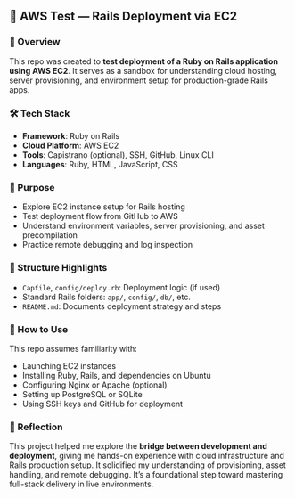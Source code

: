 ## 🧠 AWS Test — Rails Deployment via EC2

### 📌 Overview  
This repo was created to **test deployment of a Ruby on Rails application using AWS EC2**. It serves as a sandbox for understanding cloud hosting, server provisioning, and environment setup for production-grade Rails apps.

### 🛠️ Tech Stack  
- **Framework**: Ruby on Rails  
- **Cloud Platform**: AWS EC2  
- **Tools**: Capistrano (optional), SSH, GitHub, Linux CLI  
- **Languages**: Ruby, HTML, JavaScript, CSS

### 🚀 Purpose  
- Explore EC2 instance setup for Rails hosting  
- Test deployment flow from GitHub to AWS  
- Understand environment variables, server provisioning, and asset precompilation  
- Practice remote debugging and log inspection

### 📁 Structure Highlights  
- `Capfile`, `config/deploy.rb`: Deployment logic (if used)  
- Standard Rails folders: `app/`, `config/`, `db/`, etc.  
- `README.md`: Documents deployment strategy and steps

### 🧪 How to Use  
This repo assumes familiarity with:
- Launching EC2 instances  
- Installing Ruby, Rails, and dependencies on Ubuntu  
- Configuring Nginx or Apache (optional)  
- Setting up PostgreSQL or SQLite  
- Using SSH keys and GitHub for deployment

### 🧠 Reflection  
This project helped me explore the **bridge between development and deployment**, giving me hands-on experience with cloud infrastructure and Rails production setup. It solidified my understanding of provisioning, asset handling, and remote debugging. It’s a foundational step toward mastering full-stack delivery in live environments.
